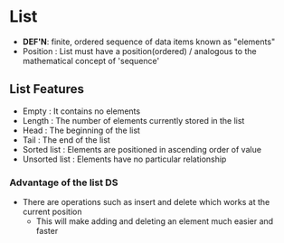 # List 
- **DEF'N**: finite, ordered sequence of data items known as "elements"
- Position : List must have a position(ordered) / analogous to the mathematical concept of 'sequence'

## List Features
- Empty : It contains no elements
- Length : The number of elements currently stored in the list
- Head : The beginning of the list
- Tail : The end of the list
- Sorted list : Elements are positioned in ascending order of value
- Unsorted list : Elements have no particular relationship

### Advantage of the list DS
- There are operations such as insert and delete which works at the current position
  - This will make adding and deleting an element much easier and faster
